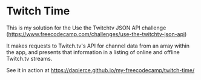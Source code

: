 # Twitch Time

This is my solution for the Use the Twitchtv JSON API challenge (https://www.freecodecamp.com/challenges/use-the-twitchtv-json-api)

It makes requests to Twitch.tv's API for channel data from an array within the app, and presents that information in a listing of online and offline Twitch.tv streams.

See it in action at https://dapierce.github.io/my-freecodecamp/twitch-time/
